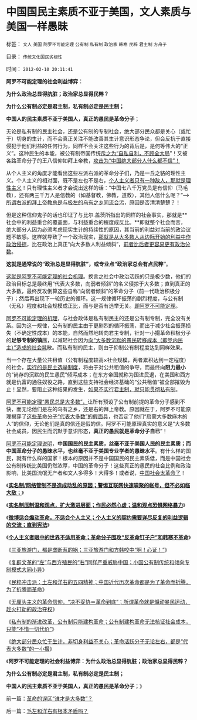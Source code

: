 # 中国国民主素质不亚于美国，文人素质与美国一样愚昧

标签： `文人` `美国` `阿罗不可能定理` `公有制` `私有制` `政治家` `韩寒` `民粹` `君主制` `方舟子` 

目录： `传统文化国民劣根性`

时间： `2012-02-10 20:11:41`

**阿罗不可能定理的社会利益博弈：**

**为什么政治总显得肮脏；政治家总显得民粹？**

**为什么公有制必定是君主制，私有制必定是民主制；**

**中国人的民主素质不亚于美国人，真正的愚民是革命分子**；

无论是私有制的民主社会，还是公有制的专制社会，绝大部分民众都是关心（或忙于）切身的生计，而不会真正关注不能改善其生计意识形态争论，但会反抗于直接侵犯于他们利益的任何行为，同样不会关注这些行为的背后是，是何等伟大的“正义”。这种民生的本能，被公有制帝国传统[斥之为“自私自利，不顾全大局](http://hi.baidu.com/darthchn/blog/item/64bf34b01936ad44092302fc.html)”！又被各路革命分子的王八信仰如拜上帝教，[攻击为“中国绝大部分人什么都不信”！](../../../2011/11/24/缺乏信仰是公有制的丧钟.md)

从个人主义的角度才能看出这些左派右派的革命分子们，乃是一丘之貉的理性主义。个人主义的相对面，既不是左也不是右，[个人主义者只有一种敌人，那就是理性主义](../../../2012/2/8/个人主义眼中的革命分子和不革命的韩寒.md)！只有理性主义者才会说出这样的话：“中国七八千万党员是有信仰（马毛教），还有两三千万人是信教的（如基督教，佛教，道教），其他人信什么呢？”——>[所谓右派的拜上帝教总是与极左的乌有之乡同流合污](../../../2012/2/6/盲目崇拜西方的文过饰非,与乌有之乡的虔诚卫道.md)，原因是否清清楚楚？！

但是这种信仰鬼子的话也印证了与比尔.盖茨所指出的同样的社会事实，那就是**社会中的利益重合的覆盖面，与利益重合的程度成反比。**即就整个社会而言，绝大部分人因为必须考虑现实生计的持续性的原因，其当前的利益对当前的政治议题不敏感。这样就导致了一个政治现实，[那就是从大多数人从边际开始的利益中作政治侵掠](../../../2009/9/24/为什么说民粹就是极左.md)，比在政治上真正“向大多数人利益倾斜”，[前者比后者更容易更有政治分数](../../../2011/5/13/民主取决于默认权益归属权.md)。

**这就是通常说的“政治总是显得肮脏”，或专业点“政治家总会有点民粹”**。

[这就是阿罗不可能定理的社会机理](../../../2012/2/8/个人主义眼中的革命分子和不革命的韩寒.md)。换言之社会中政治活跃的只是极少数，他们的政治目标总是最终用“代表大多数，向弱者倾斜”的名义侵掠于大多数；直到真正的大多数，最终反攻倒算这些自称“向弱者倾斜”的革命分子（前一代政治积极分子）；然后再出现下一轮历史的循环。这一规律循环振荡的剧烈程度，与公有制（无私）程度和社会规模成正比，而与是否有选举无关。[即阿罗不可能定理](../../../2012/1/4/私有制比革命／改革／投票更重要；民主进程不必轰轰烈烈.md)。

[阿罗不可能定理的机理](../../../2012/1/2/阿罗不可能定理：公共服务有边际，政府不是越大越好.md)，与社会政体是私有制民主的还是公有制专制，完全没有关系。因为这一规律，公有制的民主由于更剧烈的循环振荡，而出于减少社会振荡损失（不确定性成本）的本能，自然而然地转向君主专制，针对一小撮革命积极分子的**足够专制的镇压**，以减轻社会因为[向“大多数沉默的愚民转移成本（即党内民主）”造成的社会耗](../../../2011/11/20/罗马寡头型的“党内民主”最终会崩溃成等级社会.md)散。而私有制的民主，则由于抑制公有制程度达到同样效果。

当一个存在大量公共租值（公有制程度较高×社会规模，两者累积达到一定程度）的社会，[实行的是民主选举制度](../../../2011/11/20/民主的私有制与公有制的人鬼殊途.md)，将由于对公共租值的争夺，而最终向**阻力最小**的“尚存的沉默的民生愚民”倾泻成本；在东方帝国就称为国进民退，在美国和西方就是仇富的通往奴役之路，直到这些支持社会经济基础的“公共租值”被全部摧毁为止！显然，要阻止这种结果的发生，[如果不实行君主制，就只能贯彻私有制](../../../2011/11/19/“人人平等”是私有制的专利.md)。

[阿罗不可能定理“愚民总是大多数”，](../../../2012/1/2/民主不以选举为基础；三权分立不能保证私有制；.md)让所有预设了公有制前提的革命分子感到不快，而无论他们是左的乌有之乡，还是右的拜上帝教。原因就在于，阿罗不可能原理揭穿了[这些革命分子“代表大多数”的假面具](../../../2009/3/26/人性本私！无私与自私是同义词.md)，也否定了他们“启蒙大多数麻木的人”的信仰，无论他们是真的信还是假的信。阿罗不可能原理真实的意义是“大多数社会成员，因民生而沉默于意识形态，**真正的愚民就是革命分子自已**”！

[阿罗不可能定理说明](../../../2012/1/2/阿罗不可能定理之“自由！多少罪恶以你为名！”.md)，**中国国民的民主素质，丝毫不亚于美国人民的民主素质；而中国革命分子的愚昧水平，也丝毫不亚于美国专业学者的愚昧水平**。有什么样的国民，就有什么样的国家！根本的原因并不是中国国民的民主素质低，而是中国社会公有制传统比美国仍然浓厚，中国的革命分子！这些真正的愚民的社会比例和政治影响，比美国流氓无产者和文人多得多！大得多！或者说，[中国社会太革命了](../../../2012/2/6/预设公有制革命前提的“左与右”和个人主义异端.md)！

《[**实名制/网络管制不是造成动乱的原因；警惕互联网快速啸聚的帐号，但不必如临大敌；**](../../../2012/2/8/警惕互联网快速啸聚的帐号，但不必如临大敌；.md)》

《[**实名制压制温和观点，扩大激进层面；作民必然心虚；温和观点恐惧网络暴力**](../../../2012/2/8/作民必然心虚,实名制压制温和观点，扩大激进面.md)》

《[**微博适合煽动革命，不适合个人主义；个人主义的契约需要详尽反复的利益逻辑的交流；直到宪法**](../../../2012/2/8/微博适合煽动革命，不适合个人主义.md)》

《[**个人主义者眼中的世界不适用革命；革命分子围攻“反革命钉子户”和韩寒不革命**](../../../2012/2/8/个人主义眼中的革命分子和不革命的韩寒.md)》

《[三亚旅游门，都是垄断惹的祸；三亚旅游门和方韩咬中“啊！心证！”](../../../2012/2/8/三亚旅游门和方韩咬中“啊！心证！”.md)》

《[复辟文革的“左”与西方殖民的“右”同样严重威胁中国；小国公有制传统和倾向专制模式大同小异](../../../2012/2/9/世界上小国的公有制和专制倾向大同小异.md)》

《[民粹冲击派：土左和洋右的五四精神；中国近代历次革命都是为了革命而折腾，为了折腾而革命](../../../2012/2/9/土左和洋右的五四精神和民粹冲击波的革命.md)》

《[无厘头主义的革命信仰，“决不妥协＝革命到底”；所谓革命就是煽动暴民运动，趁火打劫的政治夺权](../../../2012/2/9/“无厘头主义”的革命信仰和真实的颠覆逻辑.md)》

《[私有制的渐进改革，公有制只能建构革命；公有制建构革命无法核证社会成本，只能“不惜一切代价”](../../../2012/2/9/为什么郑民生屠幼会得到革命分子的广泛同情？.md)》

《[绝大部分民众忙于生计，非切身利益不关心；革命活跃分子无论左右，都是“代表大多数”的一小撮](../../../2012/2/10/革命的误区“谁才是大多数”？.md)》

《**阿罗不可能定理的社会利益博弈：为什么政治总显得肮脏；政治家总显得民粹？**

**为什么公有制必定是君主制，私有制必定是民主制；**

**中国人的民主素质不亚于美国人，真正的愚民是革命分子**；》



前一篇：[革命的误区“谁才是大多数”？](../../../2012/2/10/革命的误区“谁才是大多数”？.md)

后一篇：[毛左和洋右有根本矛盾吗？](../../../2012/2/10/毛左和洋右有根本矛盾吗？.md)